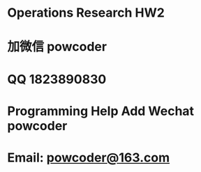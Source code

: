 # Operations Research HW2
# 加微信 powcoder

# QQ 1823890830

# Programming Help Add Wechat powcoder

# Email: powcoder@163.com

